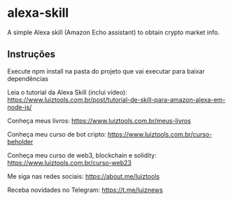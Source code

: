 # alexa-skill
A simple Alexa skill (Amazon Echo assistant) to obtain crypto market info.

## Instruções

Execute npm install na pasta do projeto que vai executar para baixar dependências

Leia o tutorial da Alexa Skill (inclui vídeo): https://www.luiztools.com.br/post/tutorial-de-skill-para-amazon-alexa-em-node-js/

Conheça meus livros: https://www.luiztools.com.br/meus-livros

Conheça meu curso de bot cripto: https://www.luiztools.com.br/curso-beholder

Conheça meu curso de web3, blockchain e solidity: https://www.luiztools.com.br/curso-web23

Me siga nas redes sociais: https://about.me/luiztools

Receba novidades no Telegram: https://t.me/luiznews
